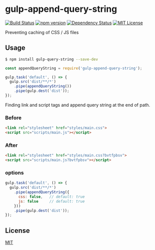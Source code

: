 # gulp-append-query-string

[![Build Status](https://travis-ci.org/onkbear/gulp-append-query-string.svg?branch=master)](https://travis-ci.org/onkbear/gulp-append-query-string)
[![npm version](https://badge.fury.io/js/gulp-append-query-string.svg)](https://badge.fury.io/js/gulp-append-query-string)
[![Dependency Status](https://gemnasium.com/badges/github.com/onkbear/gulp-append-query-string.svg)](https://gemnasium.com/github.com/onkbear/gulp-append-query-string)
[![MIT License](http://img.shields.io/badge/license-MIT-blue.svg?style=flat)](LICENSE)

Preventing caching of CSS / JS files

## Usage

```bash
$ npm install gulp-query-string --save-dev
```

```javascript
const appendQueryString = require('gulp-append-query-string');

gulp.task('default', () => {
  gulp.src('dist/**/*')
    .pipe(appendQueryString())
    .pipe(gulp.dest('dist'));
});
```

Finding link and script tags and append query string at the end of path.

### Before

```html
<link rel="stylesheet" href="styles/main.css">
<script src="scripts/main.js"></script>
```

### After

```html
<link rel="stylesheet" href="styles/main.css?bvtfpbsv">
<script src="scripts/main.js?bvtfpbsv"></script>
```

### options

```javascript
gulp.task('default', () => {
  gulp.src('dist/**/*')
    .pipe(appendQueryString({
      css: false,   // default: true
      js: false     // default: true
    }))
    .pipe(gulp.dest('dist'));
});
```

## License

[MIT](./LICENSE)
